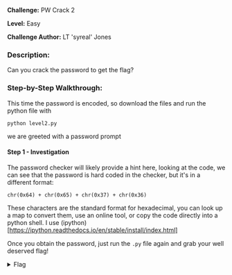 **Challenge:** PW Crack 2

**Level:** Easy

**Challenge Author:** LT 'syreal' Jones

### Description: 
Can you crack the password to get the flag?

### Step-by-Step Walkthrough:
This time the password is encoded, so download the files and run the python file with

`python level2.py`

we are greeted with a password prompt

#### Step 1 - Investigation
The password checker will likely provide a hint here, looking at the code, we can see that the password is hard coded in the checker, but it's in a different format:

`chr(0x64) + chr(0x65) + chr(0x37) + chr(0x36)`

These characters are the standard format for hexadecimal, you can look up a map to convert them, use an online tool, or copy the code directly into a python shell. I use (ipython)[https://ipython.readthedocs.io/en/stable/install/index.html]

Once you obtain the password, just run the `.py` file again and grab your well deserved flag!


<details><summary>Flag</summary>
    <pre>
    picoCTF{tr45h_51ng1ng_489dea9a}
    </pre>
   </details>